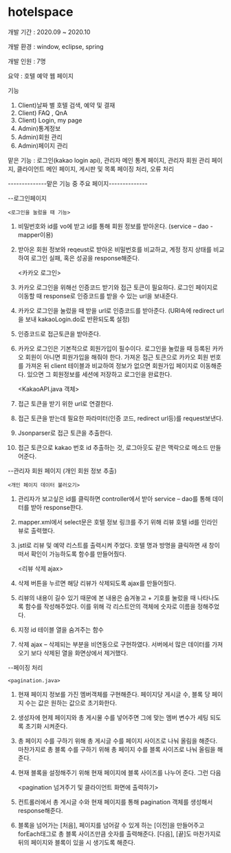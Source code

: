 # hotelspace

개발 기간 : 2020.09 ~ 2020.10

개발 환경 : window, eclipse, spring 

개발 인원 : 7명

요약 : 호텔 예약 웹 페이지

기능 
1) Client)날짜 별 호텔 검색, 예약 및 결재
2) Client) FAQ , QnA
3) Client) Login, my page
4) Admin)통계정보 
5) Admin)회원 관리
5) Admin)페이지 관리

맡은 기능 : 로그인(kakao login api), 관리자 메인 통계 페이지, 관리자 회원 관리 페이지, 
 클라이언트 메인 페이지, 게시판 및 목록 페이징 처리, 오류 처리
 
 
--------------맡은 기능 중 주요 페이지--------------

--로그인페이지
 
 	<로그인을 눌렀을 때 기능>
1. 비밀번호와 id를 vo에 받고 id를 통해 회원 정보를 받아온다. (service – dao - mapper이용)
2.  받아온 회원 정보와 reqeust로 받아온 비밀번호를 비교하교, 계정 정지 상태를 비교하여 로그인 실패, 혹은 성공을 response해준다.

 	<카카오 로그인>
1. 카카오 로그인을 위해선 인증코드 받기와 접근 토큰이 필요하다. 로그인 페이지로 이동할 때 response로 인증코드를 받을 수 있는 url을 보내준다.
2. 카카오 로그인을 눌렀을 때 받을 url로 인증코드를 받아준다. (URI속에 redirect url을 보내 kakaoLogin.do로 반환되도록 설정)
3. 인증코드로 접근토큰을 받아준다.
4. 카카오 로그인은 기본적으로 회원가입이 필수이다. 로그인을 눌렀을 때 등록된 카카오 회원이 아니면 회원가입을 해줘야 한다. 가져온 접근 토큰으로 카카오 회원 번호를 가져온 뒤 client 테이블과 비교하여 정보가 없으면 회원가입 페이지로 이동해준다. 있으면 그 회원정보를 세션에 저장하고 로그인을 완료한다.
 
	<KakaoAPI.java 객체>
1. 접근 토큰을 받기 위한 url로 연결한다.
2. 접근 토큰을 받는데 필요한 파라미터(인증 코드, redirect url등)를 request보낸다.
3. Jsonparser로 접근 토큰을 추출한다.
4. 접근 토큰으로 kakao 번호 id 추출하는 것, 로그아웃도 같은 맥락으로 메소드 만들어준다. 



--관리자 회원 페이지 (개인 회원 정보 추출)
 
 	<개인 페이지 데이터 불러오기>
1. 관리자가 보고싶은 id를 클릭하면 controller에서 받아 service – dao를 통해 데이터를 받아 response한다.
2. mapper.xml에서 select문은 호텔 정보 링크를 주기 위해 리뷰 호텔 id를 인라인 뷰로 출력했다.
3. jstl로 리뷰 및 예약 리스트를 출력시켜 주었다. 호텔 명과 방명을 클릭하면 새 창이 떠서 확인이 가능하도록 함수를 만들어줬다.

 	<리뷰 삭제 ajax>
1. 삭제 버튼을 누르면 해당 리뷰가 삭제되도록 ajax를 만들어줬다.
2. 리뷰의 내용이 길수 있기 때문에 본 내용은 숨겨놓고 + 기호를 눌렀을 때 나타나도록 함수를 작성해주었다. 이를 위해 각 리스트안의 객체에 숫자로 이름을 정해주었다.
3. 지정 id 테이블 열을 숨겨주는 함수
4. 삭제 ajax – 삭제되는 부분을 비연동으로 구현하였다. 서버에서 많은 데이터를 가져오기 보다 삭제된 열을 화면상에서 제거했다.



--페이징 처리

	<pagination.java>
1. 현재 페이지 정보를 가진 멤버객체를 구현해준다. 페이지당 게시글 수, 블록 당 페이지 수는 값은 원하는 값으로 초기화한다. 
2. 생성자에 현제 페이지와 총 게시물 수를 넣어주면 그에 맞는 멤버 변수가 세팅 되도록 초기화 시켜준다.
3. 총 페이지 수를 구하기 위해 총 게시글 수를 페이지 사이즈로 나눠 올림을 해준다. 마찬가지로 총 블록 수를 구하기 위해 총 페이지 수를 블록 사이즈로 나눠 올림을 해준다.
4. 현재 블록을 설정해주기 위해 현재 페이지에 블록 사이즈를 나누어 준다. 그런 다음 
 
	<pagination 넘겨주기 및 클라이언트 화면에 출력하기>
1. 컨트롤러에서 총 게시글 수와 현재 페이지를 통해 pagination 객체를 생성해서 response해준다.
2. 블록을 넘어가는 [처음], 페이지를 넘어갈 수 있게 하는 [이전]을 만들어주고 forEach태그로 총 블록 사이즈만큼 숫자를 출력해준다. [다음], [끝]도 마찬가지로 뒤의 페이지와 블록이 있을 시 생기도록 해준다.  
